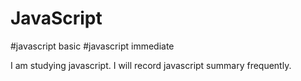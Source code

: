 # JavaScript
#javascript basic #javascript immediate

I am studying javascript.
I will record javascript summary frequently.
